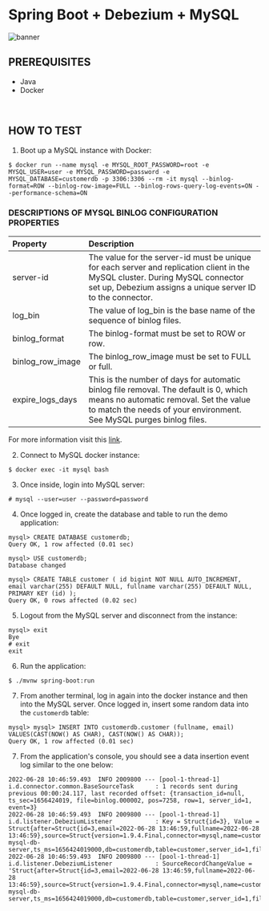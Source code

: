 # Spring Boot + Debezium + MySQL
![banner](./assets/banner.jpg)

## PREREQUISITES
- Java
- Docker

<br>

## HOW TO TEST
1. Boot up a MySQL instance with Docker:
```shell
$ docker run --name mysql -e MYSQL_ROOT_PASSWORD=root -e MYSQL_USER=user -e MYSQL_PASSWORD=password -e MYSQL_DATABASE=customerdb -p 3306:3306 --rm -it mysql --binlog-format=ROW --binlog-row-image=FULL --binlog-rows-query-log-events=ON --performance-schema=ON
```
### DESCRIPTIONS OF MYSQL BINLOG CONFIGURATION PROPERTIES
| Property | Description |
| :------- | :---------- |
| server-id | The value for the server-id must be unique for each server and replication client in the MySQL cluster. During MySQL connector set up, Debezium assigns a unique server ID to the connector. |
| log_bin | The value of log_bin is the base name of the sequence of binlog files. |
| binlog_format | The binlog-format must be set to ROW or row. |
| binlog_row_image | The binlog_row_image must be set to FULL or full. |
| expire_logs_days | This is the number of days for automatic binlog file removal. The default is 0, which means no automatic removal. Set the value to match the needs of your environment. See MySQL purges binlog files. |

For more information visit this [link](https://debezium.io/documentation/reference/stable/connectors/mysql.html#:~:text=Descriptions%20of%20MySQL%20binlog%20configuration%20properties).

2. Connect to MySQL docker instance:
```shell
$ docker exec -it mysql bash
```

3. Once inside, login into MySQL server:
```shell
# mysql --user=user --password=password
```

4. Once logged in, create the database and table to run the demo application:
```shell
mysql> CREATE DATABASE customerdb;
Query OK, 1 row affected (0.01 sec)
```
```shell
mysql> USE customerdb;
Database changed
```
```shell
mysql> CREATE TABLE customer ( id bigint NOT NULL AUTO_INCREMENT, email varchar(255) DEFAULT NULL, fullname varchar(255) DEFAULT NULL, PRIMARY KEY (id) );
Query OK, 0 rows affected (0.02 sec)
```

5. Logout from the MySQL server and disconnect from the instance:
```shell
mysql> exit
Bye
# exit
exit
```

6. Run the application:
```shell
$ ./mvnw spring-boot:run
```

7. From another terminal, log in again into the docker instance and then into the MySQL server. Once logged in, insert some random data into the `customerdb` table:
```shell
mysql> mysql> INSERT INTO customerdb.customer (fullname, email) VALUES(CAST(NOW() AS CHAR), CAST(NOW() AS CHAR));
Query OK, 1 row affected (0.01 sec)
```

7. From the application's console, you should see a data insertion event log similar to the one below:
```shell
2022-06-28 10:46:59.493  INFO 2009800 --- [pool-1-thread-1] i.d.connector.common.BaseSourceTask      : 1 records sent during previous 00:00:24.117, last recorded offset: {transaction_id=null, ts_sec=1656424019, file=binlog.000002, pos=7258, row=1, server_id=1, event=3}
2022-06-28 10:46:59.493  INFO 2009800 --- [pool-1-thread-1] i.d.listener.DebeziumListener            : Key = Struct{id=3}, Value = Struct{after=Struct{id=3,email=2022-06-28 13:46:59,fullname=2022-06-28 13:46:59},source=Struct{version=1.9.4.Final,connector=mysql,name=customer-mysql-db-server,ts_ms=1656424019000,db=customerdb,table=customer,server_id=1,file=binlog.000002,pos=7604,row=0,thread=23},op=c,ts_ms=1656424019483}
2022-06-28 10:46:59.493  INFO 2009800 --- [pool-1-thread-1] i.d.listener.DebeziumListener            : SourceRecordChangeValue = 'Struct{after=Struct{id=3,email=2022-06-28 13:46:59,fullname=2022-06-28 13:46:59},source=Struct{version=1.9.4.Final,connector=mysql,name=customer-mysql-db-server,ts_ms=1656424019000,db=customerdb,table=customer,server_id=1,file=binlog.000002,pos=7604,row=0,thread=23},op=c,ts_ms=1656424019483}'
```
